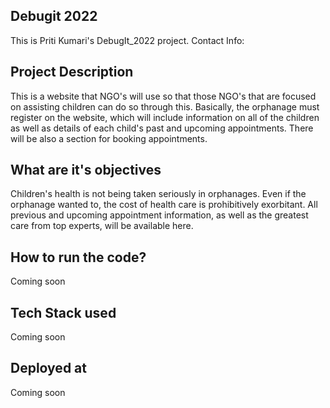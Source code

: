 ## Debugit 2022
This is Priti Kumari's DebugIt_2022 project.
Contact Info:

## Project Description
This is a website that NGO's will use so that those NGO's that are focused on assisting children can do so through this. Basically, the orphanage must register on the website, which will include information on all of the children as well as details of each child's past and upcoming appointments. There will be also a section for booking appointments.

## What are it's objectives
Children's health is not being taken seriously in orphanages. Even if the orphanage wanted to, the cost of health care is prohibitively exorbitant. All previous and upcoming appointment information, as well as the greatest care from top experts, will be available here.

## How to run the code?
Coming soon

## Tech Stack used
Coming soon

## Deployed at
Coming soon